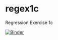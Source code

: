 # regex1c
Regression Exercise 1c

[![Binder](https://mybinder.org/badge_logo.svg)](https://mybinder.org/v2/gh/dravesm/regex1c/HEAD)
